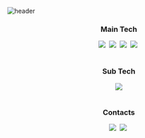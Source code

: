 ![header](https://capsule-render.vercel.app/api?type=slice&height=170&color=1d4e89&section=header&text=JiwooKim&fontSize=60&fontColor=f5fcff&fontAlign=80&fontAlignY=30&rotate=12)

<h3 align="center">Main Tech</h3>

<div align=center>
	<a><img src="https://img.shields.io/badge/Java-003796?style=flat-square&logo=Java&logoColor=white"/></a>&nbsp;
	<a><img src="https://img.shields.io/badge/Spring%20Boot-6db33f?style=flat-square&logo=Spring&logoColor=white"/></a>&nbsp;
	<a><img src="https://img.shields.io/badge/Mysql-E6B91E?style=flat-square&logo=MySql&logoColor=white"/></a>&nbsp;
	<a><img src="https://img.shields.io/badge/aws-333664?style=flat-square&logo=amazon-aws&logoColor=white"/></a>&nbsp;
</div>
 
<br>

<h3 align="center">Sub Tech</h3>

<div align=center>
	<a><img src="https://img.shields.io/badge/Python-00599C?style=flat-square&logo=Python&logoColor=white"/></a>
</div>

<br>

<h3 align="center">Contacts</h3>

<div align=center>
	<a href="mailto:jiwoo.kim.dev@gmail.com"><img src="https://img.shields.io/badge/Gmail-d14836?style=flat-square&logo=Gmail&logoColor=white&link=mailto:jiwoo.kim.dev@gmail.com"/></a>&nbsp;
	<a href="https://velog.io/@jwkim"><img src="https://img.shields.io/badge/Tech%20Blog-11B48A?style=flat-square&logo=Vimeo&logoColor=white&link=https://velog.io/@jwkim"/></a>&nbsp;
	
</div>
